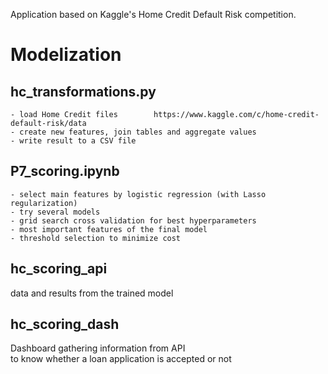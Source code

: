 Application based on Kaggle's Home Credit Default Risk competition.  

# Modelization  
## hc_transformations.py  
	- load Home Credit files		https://www.kaggle.com/c/home-credit-default-risk/data  
	- create new features, join tables and aggregate values  
	- write result to a CSV file  
## P7_scoring.ipynb  
	- select main features by logistic regression (with Lasso regularization)  
	- try several models  
	- grid search cross validation for best hyperparameters  
	- most important features of the final model  
	- threshold selection to minimize cost  
	
## hc_scoring_api  
data and results from the trained model  

## hc_scoring_dash  
Dashboard gathering information from API  
to know whether a loan application is accepted or not
